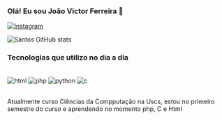 

### Olá! Eu sou João Victor Ferreira 👋

[![Instagram](https://img.shields.io/badge/Instagram-E4405F?style=for-the-badge&logo=instagram&logoColor=white)](https://www.instagram.com/joao_ferreirazz/)

![Santos GitHub stats](https://github-readme-stats.vercel.app/api?username=joaoSantosx&show_icons=true&theme=dracula)

### Tecnologias que utilizo no dia a dia

<div style= "display: inline_block"><br/>
 <img align = "center" alt = "html" src = "https://img.shields.io/badge/HTML-239120?style=for-the-badge&logo=html5&logoColor=white" />
 <img align = "center" alt = "php" src = "https://img.shields.io/badge/PHP-777BB4?style=for-the-badge&logo=php&logoColor=white" />
 <img align = "center" alt = "python" src = "https://img.shields.io/badge/Python-14354C?style=for-the-badge&logo=python&logoColor=white" />
 <img align = "center" alt = "c" src = "https://img.shields.io/badge/C-00599C?style=for-the-badge&logo=c&logoColor=white" />
</div><br/>

Atualmente curso Ciências da Compputação na Uscs, estou no primeiro semestre do curso e aprendendo no momento php, C e Html
